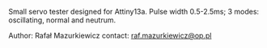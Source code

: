 
Small servo tester designed for Attiny13a. Pulse width 0.5-2.5ms; 3 modes: oscillating, normal and neutrum.

Author: Rafał Mazurkiewicz
contact: raf.mazurkiewicz@op.pl
